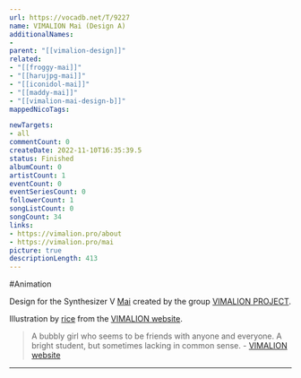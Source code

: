 ```yaml
---
url: https://vocadb.net/T/9227
name: VIMALION Mai (Design A)
additionalNames: 
- 
parent: "[[vimalion-design]]"
related:
- "[[froggy-mai]]"
- "[[harujpg-mai]]"
- "[[iconidol-mai]]"
- "[[maddy-mai]]"
- "[[vimalion-mai-design-b]]"
mappedNicoTags:

newTargets:
- all
commentCount: 0
createDate: 2022-11-10T16:35:39.5
status: Finished
albumCount: 0
artistCount: 1
eventCount: 0
eventSeriesCount: 0
followerCount: 1
songListCount: 0
songCount: 34
links: 
- https://vimalion.pro/about
- https://vimalion.pro/mai
picture: true
descriptionLength: 413
---
```


#Animation

Design for the Synthesizer V [Mai](https://vocadb.net/Ar/110703) created by the group [VIMALION PROJECT](https://vocadb.net/Ar/110180).

Illustration by [rice](https://vocadb.net/Ar/69939) from the [VIMALION website](https://vimalion.pro/).

> A bubbly girl who seems to be friends with anyone and everyone. A bright student, but sometimes lacking in common sense. 
\- [VIMALION website](https://vimalion.pro/mai)

---

